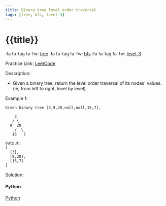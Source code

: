 ```yaml
---
title: Binary tree level order traversal
tags: [tree, bfs, level-3]
---
```


# {{title}}

:fa fa-tag fa-fw: [tree]({{tagspath}}/tree)
:fa fa-tag fa-fw: [bfs]({{tagspath}}/bfs)
:fa fa-tag fa-fw: [level-3]({{tagspath}}/level-3)

Practice Link: [LeetCode](https://leetcode.com/problems/same-tree/)

Description:

- Given a binary tree, return the level order traversal of its nodes' values. (ie, from left to right, level by level).

Example 1:

```text
Given binary tree [3,9,20,null,null,15,7],

    3
   / \
  9  20
    /  \
   15   7

Output:
[
  [3],
  [9,20],
  [15,7]
]
```

Solution:

<!-- tabs:start -->
#### **Python**

[Python](../pycode/tree/binary-tree-level-order-traversal.py ':include :type=code')
<!-- tabs:end -->
